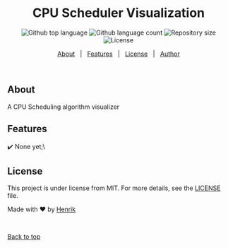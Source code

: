 <h1 align="center">CPU Scheduler Visualization</h1>

<p align="center">
  <img alt="Github top language" src="https://img.shields.io/github/languages/top/MrHencke/cpu_scheduler?color=56BEB8">

  <img alt="Github language count" src="https://img.shields.io/github/languages/count/MrHencke/cpu_scheduler?color=56BEB8">

  <img alt="Repository size" src="https://img.shields.io/github/repo-size/MrHencke/cpu_scheduler?color=56BEB8">

  <img alt="License" src="https://img.shields.io/github/license/MrHencke/cpu_scheduler?color=56BEB8">
</p>


<p align="center">
  <a href="#about">About</a> &#xa0; | &#xa0; 
  <a href="#features">Features</a> &#xa0; | &#xa0;
  <a href="#license">License</a> &#xa0; | &#xa0;
  <a href="https://github.com/MrHencke" target="_blank">Author</a>
</p>

<br>

## About ##

A CPU Scheduling algorithm visualizer

## Features ##

:heavy_check_mark: None yet;\


## License ##

This project is under license from MIT. For more details, see the [LICENSE](LICENSE.md) file.


Made with :heart: by <a href="https://github.com/MrHencke" target="_blank">Henrik</a>

&#xa0;

<a href="#top">Back to top</a>
